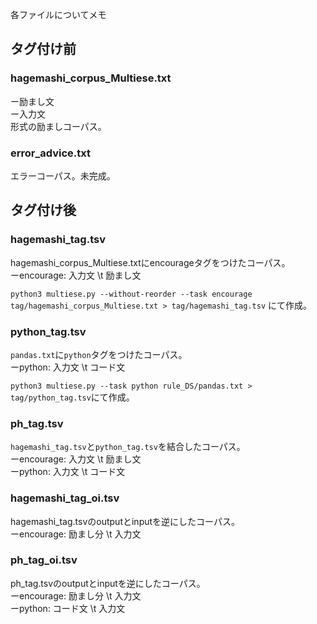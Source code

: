 各ファイルについてメモ

## タグ付け前
### hagemashi_corpus_Multiese.txt  
ー励まし文  
ー入力文  
形式の励ましコーパス。

### error_advice.txt
エラーコーパス。未完成。

## タグ付け後
### hagemashi_tag.tsv  
hagemashi_corpus_Multiese.txtにencourageタグをつけたコーパス。  
ーencourage: 入力文 \t 励まし文  

`python3 multiese.py --without-reorder --task encourage tag/hagemashi_corpus_Multiese.txt > tag/hagemashi_tag.tsv` にて作成。

### python_tag.tsv
`pandas.txt`に`python`タグをつけたコーパス。  
ーpython: 入力文 \t コード文  

`python3 multiese.py --task python rule_DS/pandas.txt > tag/python_tag.tsv`にて作成。

### ph_tag.tsv
`hagemashi_tag.tsv`と`python_tag.tsv`を結合したコーパス。  
ーencourage: 入力文 \t 励まし文  
ーpython: 入力文 \t コード文  


### hagemashi_tag_oi.tsv  
hagemashi_tag.tsvのoutputとinputを逆にしたコーパス。  
ーencourage: 励まし分 \t 入力文  
  
### ph_tag_oi.tsv  
ph_tag.tsvのoutputとinputを逆にしたコーパス。  
ーencourage: 励まし分 \t 入力文  
ーpython: コード文 \t 入力文   
